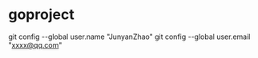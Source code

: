 # goproject

git config --global user.name "JunyanZhao"
git config --global user.email "xxxx@qq.com"